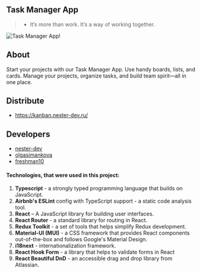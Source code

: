 ## Task Manager App 
> - It’s more than work. It’s a way of working together.
> 
![Task Manager App!](https://i.postimg.cc/2S4T6Wc8/chrome-T4-JZQIajf0.png "Task Manager App")

## About
Start your projects with our Task Manager App. Use handy boards, lists, and cards. Manage your projects, organize tasks, and build team spirit—all in one place.

## Distribute

- https://kanban.nester-dev.ru/


## Developers

- [nester-dev](https://github.com/nester-dev)
- [olgasimankova](https://github.com/olgasimankova)
- [freshman10](https://github.com/freshman10)

#### Technologies, that were used in this project:
1. **Typescript** - a strongly typed programming language that builds on JavaScript.
2. **Airbnb's ESLint** config with TypeScript support - a static code analysis tool.
3. **React** – A JavaScript library for building user interfaces.
4. **React Router** - a standard library for routing in React.
5. **Redux Toolkit** - a set of tools that helps simplify Redux development.
6. **Material-UI (MUI)** - a CSS framework that provides React components out-of-the-box and follows Google's Material Design.
7. **i18next** - internationalization framework.
8. **React Hook Form** - a library that helps to validate forms in React
9. **React Beautiful DnD** - an accessible drag and drop library from Atlassian.
